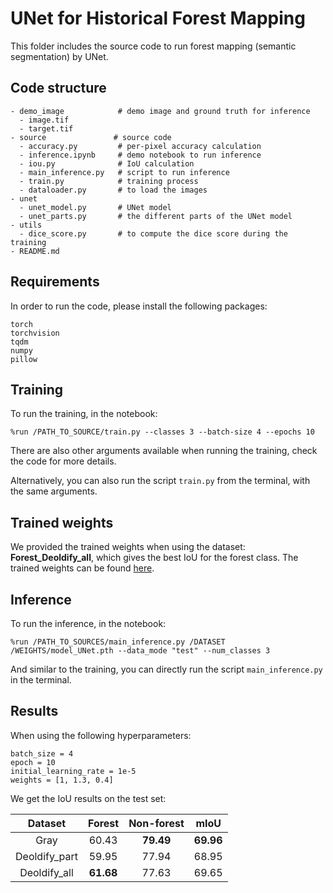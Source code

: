 # UNet for Historical Forest Mapping

This folder includes the source code to run forest mapping (semantic segmentation) by UNet. 


## Code structure
```
- demo_image            # demo image and ground truth for inference  
  - image.tif
  - target.tif
- source               # source code
  - accuracy.py         # per-pixel accuracy calculation
  - inference.ipynb     # demo notebook to run inference
  - iou.py              # IoU calculation
  - main_inference.py   # script to run inference
  - train.py            # training process
  - dataloader.py       # to load the images
- unet
  - unet_model.py       # UNet model
  - unet_parts.py       # the different parts of the UNet model
- utils
  - dice_score.py       # to compute the dice score during the training
- README.md
```


## Requirements
In order to run the code, please install the following packages:
```
torch 
torchvision 
tqdm 
numpy 
pillow
```

## Training
To run the training, in the notebook:
```
%run /PATH_TO_SOURCE/train.py --classes 3 --batch-size 4 --epochs 10
```
There are also other arguments available when running the training, check the code for more details.

Alternatively, you can also run the script `train.py` from the terminal, with the same arguments.


## Trained weights
We provided the trained weights when using the dataset: __Forest_Deoldify_all__, which gives the best IoU for the forest class. The trained weights can be found [here](https://drive.google.com/drive/folders/1lzaWNAbFJFOS_UZ81nRmScvMbTrw6vp0?usp=drive_link). 


## Inference
To run the inference, in the notebook:
```
%run /PATH_TO_SOURCES/main_inference.py /DATASET /WEIGHTS/model_UNet.pth --data_mode "test" --num_classes 3
```

And similar to the training, you can directly run the script `main_inference.py` in the terminal. 


## Results
When using the following hyperparameters:
```
batch_size = 4
epoch = 10
initial_learning_rate = 1e-5
weights = [1, 1.3, 0.4]
```
We get the IoU results on the test set:

|    Dataset     |   Forest  | Non-forest  |    mIoU   |
| :------------: | :-------: | :---------: | :-------: |
|      Gray      |   60.43   |  **79.49**  | **69.96** |
|  Deoldify_part |   59.95   |   77.94     |   68.95   |
|  Deoldify_all  | **61.68** |   77.63     |   69.65   |
